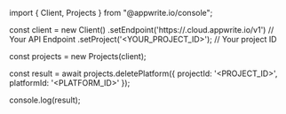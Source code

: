 import { Client, Projects } from "@appwrite.io/console";

const client = new Client()
    .setEndpoint('https://<REGION>.cloud.appwrite.io/v1') // Your API Endpoint
    .setProject('<YOUR_PROJECT_ID>'); // Your project ID

const projects = new Projects(client);

const result = await projects.deletePlatform({
    projectId: '<PROJECT_ID>',
    platformId: '<PLATFORM_ID>'
});

console.log(result);
